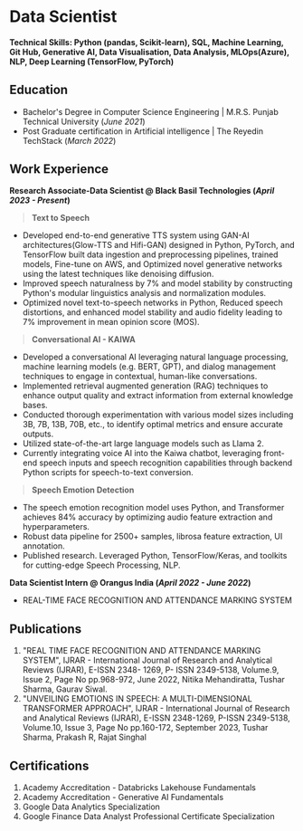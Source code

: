 # Data Scientist

#### Technical Skills: Python (pandas, Scikit-learn), SQL, Machine Learning, Git Hub, Generative AI, Data Visualisation, Data Analysis, MLOps(Azure), NLP, Deep Learning (TensorFlow, PyTorch)

## Education
- Bachelor's Degree in Computer Science Engineering | M.R.S. Punjab Technical University (_June 2021_)								       		
- Post Graduate certification in Artificial intelligence	| The Reyedin TechStack (_March 2022_)

## Work Experience
**Research Associate-Data Scientist @ Black Basil Technologies (_April 2023 - Present_)**
>**Text to Speech**
- Developed end-to-end generative TTS system using GAN-AI architectures(Glow-TTS and Hifi-GAN) designed in Python, PyTorch, and TensorFlow built
  data ingestion and preprocessing pipelines, trained models, Fine-tune on AWS, and Optimized novel generative networks using the latest techniques 
  like denoising diffusion.
- Improved speech naturalness by 7% and model stability by constructing Python's modular linguistics analysis and normalization modules.
- Optimized novel text-to-speech networks in Python, Reduced speech distortions, and enhanced model stability and audio fidelity leading to 7% improvement in mean opinion score (MOS).
>**Conversational AI - KAIWA**
- Developed a conversational AI leveraging natural language processing, machine learning models (e.g. BERT, GPT), and dialog management techniques to 
  engage in contextual, human-like conversations.
- Implemented retrieval augmented generation (RAG) techniques to enhance output quality and extract information from external knowledge bases.
- Conducted thorough experimentation with various model sizes including 3B, 7B, 13B, 70B, etc., to identify optimal metrics and ensure accurate outputs.
- Utilized state-of-the-art large language models such as Llama 2.
- Currently integrating voice AI into the Kaiwa chatbot, leveraging front-end speech inputs and speech recognition capabilities through backend Python scripts for speech-to-text conversion.
>**Speech Emotion Detection**
- The speech emotion recognition model uses Python, and Transformer achieves 84% accuracy by optimizing audio feature extraction and hyperparameters.
- Robust data pipeline for 2500+ samples, librosa feature extraction, UI annotation.
- Published research. Leveraged Python, TensorFlow/Keras, and toolkits for cutting-edge Speech Processing, NLP.

**Data Scientist Intern @ Orangus India (_April 2022 - June 2022_)**
- REAL-TIME FACE RECOGNITION AND ATTENDANCE MARKING SYSTEM

## Publications
1. "REAL TIME FACE RECOGNITION AND ATTENDANCE MARKING SYSTEM", IJRAR - International Journal of Research and Analytical Reviews (IJRAR),
   E-ISSN 2348- 1269, P- ISSN 2349-5138, Volume.9, Issue 2, Page No pp.968-972, June 2022, Nitika Mehandiratta, Tushar Sharma, Gaurav Siwal.
2. "UNVEILING EMOTIONS IN SPEECH: A MULTI-DIMENSIONAL TRANSFORMER APPROACH", IJRAR - International Journal of Research and Analytical
   Reviews (IJRAR), E-ISSN 2348-1269, P-ISSN 2349-5138, Volume.10, Issue 3, Page No pp.160-172, September 2023, Tushar Sharma, Prakash R,
   Rajat Singhal

## Certifications
1. Academy Accreditation - Databricks Lakehouse Fundamentals
2. Academy Accreditation - Generative AI Fundamentals
3. Google Data Analytics Specialization
4. Google Finance Data Analyst Professional Certificate Specialization
